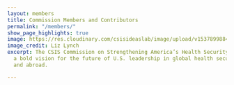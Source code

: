```yaml
---
layout: members
title: Commission Members and Contributors
permalink: "/members/"
show_page_highlights: true
image: https://res.cloudinary.com/csisideaslab/image/upload/v1537899884/health-commission/About_Header_Photo.jpg
image_credit: Liz Lynch
excerpt: The CSIS Commission on Strengthening America’s Health Security aims to chart
  a bold vision for the future of U.S. leadership in global health security, at home
  and abroad.

---
```

